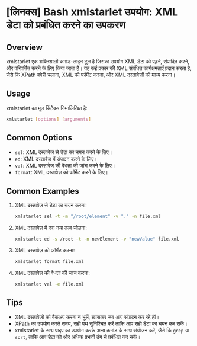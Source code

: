 # [लिनक्स] Bash xmlstarlet उपयोग: XML डेटा को प्रबंधित करने का उपकरण

## Overview
xmlstarlet एक शक्तिशाली कमांड-लाइन टूल है जिसका उपयोग XML डेटा को पढ़ने, संपादित करने, और परिवर्तित करने के लिए किया जाता है। यह कई प्रकार की XML संबंधित कार्यक्षमताएँ प्रदान करता है, जैसे कि XPath क्वेरी चलाना, XML को फॉर्मेट करना, और XML दस्तावेज़ों को मान्य करना।

## Usage
xmlstarlet का मूल सिंटैक्स निम्नलिखित है:
```bash
xmlstarlet [options] [arguments]
```

## Common Options
- `sel`: XML दस्तावेज़ से डेटा का चयन करने के लिए।
- `ed`: XML दस्तावेज़ में संपादन करने के लिए।
- `val`: XML दस्तावेज़ की वैधता की जांच करने के लिए।
- `format`: XML दस्तावेज़ को फॉर्मेट करने के लिए।

## Common Examples
1. XML दस्तावेज़ से डेटा का चयन करना:
   ```bash
   xmlstarlet sel -t -m "/root/element" -v "." -n file.xml
   ```

2. XML दस्तावेज़ में एक नया तत्व जोड़ना:
   ```bash
   xmlstarlet ed -s /root -t -n newElement -v "newValue" file.xml
   ```

3. XML दस्तावेज़ को फॉर्मेट करना:
   ```bash
   xmlstarlet format file.xml
   ```

4. XML दस्तावेज़ की वैधता की जांच करना:
   ```bash
   xmlstarlet val -e file.xml
   ```

## Tips
- XML दस्तावेज़ों को बैकअप करना न भूलें, खासकर जब आप संपादन कर रहे हों।
- XPath का उपयोग करते समय, सही पथ सुनिश्चित करें ताकि आप सही डेटा का चयन कर सकें।
- xmlstarlet के साथ पाइप का उपयोग करके अन्य कमांड के साथ संयोजन करें, जैसे कि `grep` या `sort`, ताकि आप डेटा को और अधिक प्रभावी ढंग से प्रबंधित कर सकें।